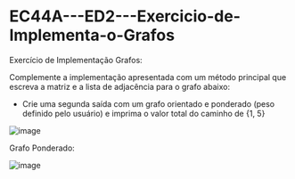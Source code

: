 # EC44A---ED2---Exercicio-de-Implementa-o-Grafos

Exercício de Implementação Grafos:

Complemente a implementação apresentada com um método principal que escreva a matriz e a lista de adjacência para o grafo abaixo:
- Crie uma segunda saída com um grafo orientado e ponderado (peso definido pelo usuário) e imprima o valor total do caminho de {1, 5}

![image](https://github.com/Noghiros/EC44A---ED2---Exerc-cio-de-Implementa-o-Grafos/assets/85951343/8b7a6de8-3b2b-47a5-8aac-61974c690255)

Grafo Ponderado:

![image](https://github.com/Noghiros/EC44A---ED2---Exerc-cio-de-Implementa-o-Grafos/assets/85951343/6721e694-d2ac-4119-b999-5a03bfd7144e)
